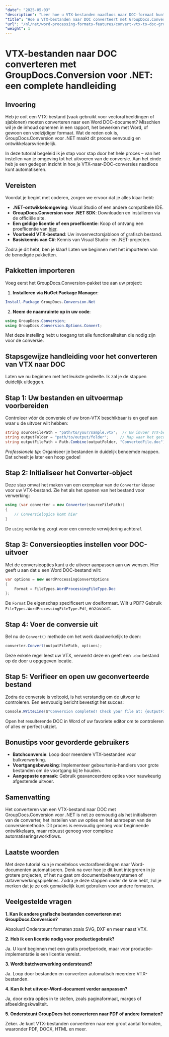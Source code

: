 ```yaml
---
"date": "2025-05-03"
"description": "Leer hoe u VTX-bestanden naadloos naar DOC-formaat kunt converteren met GroupDocs.Conversion voor .NET met deze uitgebreide handleiding. Ontdek installatie, implementatie en best practices."
"title": "Hoe u VTX-bestanden naar DOC converteert met GroupDocs.Conversion voor .NET&#58; een complete handleiding"
"url": "/nl/net/word-processing-formats-features/convert-vtx-to-doc-groupdocs-conversion-dotnet/"
"weight": 1
---
```


# VTX-bestanden naar DOC converteren met GroupDocs.Conversion voor .NET: een complete handleiding

## Invoering

Heb je ooit een VTX-bestand (vaak gebruikt voor vectorafbeeldingen of sjablonen) moeten converteren naar een Word DOC-document? Misschien wil je de inhoud opnemen in een rapport, het bewerken met Word, of gewoon een veelzijdiger formaat. Wat de reden ook is, GroupDocs.Conversion voor .NET maakt dit proces eenvoudig en ontwikkelaarsvriendelijk. 

In deze tutorial begeleid ik je stap voor stap door het hele proces – van het instellen van je omgeving tot het uitvoeren van de conversie. Aan het einde heb je een gedegen inzicht in hoe je VTX-naar-DOC-conversies naadloos kunt automatiseren.

## Vereisten

Voordat je begint met coderen, zorgen we ervoor dat je alles klaar hebt:

- **.NET-ontwikkelomgeving**: Visual Studio of een andere compatibele IDE.
- **GroupDocs.Conversion voor .NET SDK**: Downloaden en installeren via de officiële site.
- **Een geldige licentie of een proeflicentie**: Koop of ontvang een proeflicentie van [hier](https://releases.groupdocs.com/conversion/net/).
- **Voorbeeld VTX-bestand**: Uw invoervectorsjabloon of grafisch bestand.
- **Basiskennis van C#**: Kennis van Visual Studio- en .NET-projecten.

Zodra je dit hebt, ben je klaar! Laten we beginnen met het importeren van de benodigde pakketten.

## Pakketten importeren

Voeg eerst het GroupDocs.Conversion-pakket toe aan uw project:

1. **Installeren via NuGet Package Manager**:

```powershell
Install-Package GroupDocs.Conversion.Net
```

2. **Neem de naamruimte op in uw code**:

```csharp
using GroupDocs.Conversion;
using GroupDocs.Conversion.Options.Convert;
```

Met deze instelling hebt u toegang tot alle functionaliteiten die nodig zijn voor de conversie.

## Stapsgewijze handleiding voor het converteren van VTX naar DOC

Laten we nu beginnen met het leukste gedeelte. Ik zal je de stappen duidelijk uitleggen.

## Stap 1: Uw bestanden en uitvoermap voorbereiden

Controleer vóór de conversie of uw bron-VTX beschikbaar is en geef aan waar u de uitvoer wilt hebben:

```csharp
string sourceFilePath = "path/to/your/sample.vtx";  // Uw invoer VTX-bestand
string outputFolder = "path/to/output/folder";     // Map waar het geconverteerde bestand wordt opgeslagen
string outputFilePath = Path.Combine(outputFolder, "ConvertedFile.doc");
```

*Professionele tip:* Organiseer je bestanden in duidelijk benoemde mappen. Dat scheelt je later een hoop gedoe!

## Stap 2: Initialiseer het Converter-object

Deze stap omvat het maken van een exemplaar van de `Converter` klasse voor uw VTX-bestand. Zie het als het openen van het bestand voor verwerking:

```csharp
using (var converter = new Converter(sourceFilePath))
{
    // Conversielogica komt hier
}
```

De `using` verklaring zorgt voor een correcte verwijdering achteraf.

## Stap 3: Conversieopties instellen voor DOC-uitvoer

Met de conversieopties kunt u de uitvoer aanpassen aan uw wensen. Hier geeft u aan dat u een Word DOC-bestand wilt:

```csharp
var options = new WordProcessingConvertOptions
{
    Format = FileTypes.WordProcessingFileType.Doc
};
```

De `Format` De eigenschap specificeert uw doelformaat. Wilt u PDF? Gebruik `FileTypes.WordProcessingFileType.Pdf`, enzovoort.

## Stap 4: Voer de conversie uit

Bel nu de `Convert()` methode om het werk daadwerkelijk te doen:

```csharp
converter.Convert(outputFilePath, options);
```

Deze enkele regel leest uw VTX, verwerkt deze en geeft een `.doc` bestand op de door u opgegeven locatie.

## Stap 5: Verifieer en open uw geconverteerde bestand

Zodra de conversie is voltooid, is het verstandig om de uitvoer te controleren. Een eenvoudig bericht bevestigt het succes:

```csharp
Console.WriteLine($"Conversion completed! Check your file at: {outputFilePath}");
```

Open het resulterende DOC in Word of uw favoriete editor om te controleren of alles er perfect uitziet.

## Bonustips voor gevorderde gebruikers

- **Batchconversie**: Loop door meerdere VTX-bestanden voor bulkverwerking.
- **Voortgangsbewaking**: Implementeer gebeurtenis-handlers voor grote bestanden om de voortgang bij te houden.
- **Aangepaste opmaak**: Gebruik geavanceerdere opties voor nauwkeurig afgestemde uitvoer.

## Samenvatting

Het converteren van een VTX-bestand naar DOC met GroupDocs.Conversion voor .NET is net zo eenvoudig als het initialiseren van de converter, het instellen van uw opties en het aanroepen van de conversiemethode. Dit proces is eenvoudig genoeg voor beginnende ontwikkelaars, maar robuust genoeg voor complexe automatiseringsworkflows.

## Laatste woorden

Met deze tutorial kun je moeiteloos vectorafbeeldingen naar Word-documenten automatiseren. Denk na over hoe je dit kunt integreren in je grotere projecten, of het nu gaat om documentbeheersystemen of dataverwerkingspipelines. Zodra je deze stappen onder de knie hebt, zul je merken dat je ze ook gemakkelijk kunt gebruiken voor andere formaten.

## Veelgestelde vragen

**1. Kan ik andere grafische bestanden converteren met GroupDocs.Conversion?**
  
Absoluut! Ondersteunt formaten zoals SVG, DXF en meer naast VTX.

**2. Heb ik een licentie nodig voor productiegebruik?**  

Ja. U kunt beginnen met een gratis proefperiode, maar voor productie-implementatie is een licentie vereist.

**3. Wordt batchverwerking ondersteund?**  

Ja. Loop door bestanden en converteer automatisch meerdere VTX-bestanden.

**4. Kan ik het uitvoer-Word-document verder aanpassen?**  

Ja, door extra opties in te stellen, zoals paginaformaat, marges of afbeeldingskwaliteit.

**5. Ondersteunt GroupDocs het converteren naar PDF of andere formaten?**  

Zeker. Je kunt VTX-bestanden converteren naar een groot aantal formaten, waaronder PDF, DOCX, HTML en meer.